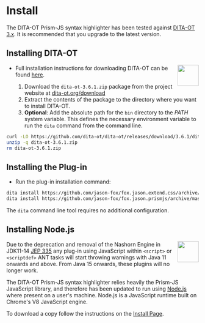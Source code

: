 # Install

The DITA-OT Prism-JS syntax highlighter has been tested against [DITA-OT 3.x](http://www.dita-ot.org/download). It is
recommended that you upgrade to the latest version.

## Installing DITA-OT

<a href="https://www.dita-ot.org"><img src="https://www.dita-ot.org/images/dita-ot-logo.svg" align="right" width="55" height="55"></a>

-   Full installation instructions for downloading DITA-OT can be found
    [here](https://www.dita-ot.org/3.6/topics/installing-client.html).

    1.  Download the `dita-ot-3.6.1.zip` package from the project website at
        [dita-ot.org/download](https://www.dita-ot.org/download)
    2.  Extract the contents of the package to the directory where you want to install DITA-OT.
    3.  **Optional**: Add the absolute path for the `bin` directory to the _PATH_ system variable. This defines the
        necessary environment variable to run the `dita` command from the command line.

```bash
curl -LO https://github.com/dita-ot/dita-ot/releases/download/3.6.1/dita-ot-3.6.1.zip
unzip -q dita-ot-3.6.1.zip
rm dita-ot-3.6.1.zip
```

## Installing the Plug-in

-   Run the plug-in installation command:

```bash
dita install https://github.com/jason-fox/fox.jason.extend.css/archive/master.zip
dita install https://github.com/jason-fox/fox.jason.prismjs/archive/master.zip
```

The `dita` command line tool requires no additional configuration.

## Installing Node.js

<a href="https://nodejs.org/"><img src="https://pbs.twimg.com/profile_images/702185727262482432/n1JRsFeB_400x400.png" align="right" width="55" height="55"></a>

Due to the deprecation and removal of the Nashorn Engine in JDK11-14 [JEP 335](https://openjdk.java.net/jeps/335)
any plug-in using JavaScript within `<script>` or `<scriptdef>` ANT tasks will start throwing warnings with Java
11 onwards and above. From Java 15 onwards, these plugins will no longer work.

The DITA-OT Prism-JS syntax highlighter relies heavily the Prism-JS JavaScript library, and therefore has been updated
to run using [Node.js](https://nodejs.org/) where present on a user's machine. Node.js is a JavaScript runtime built on
Chrome's V8 JavaScript engine.

To download a copy follow the instructions on the [Install Page](https://nodejs.org/en/download/).
